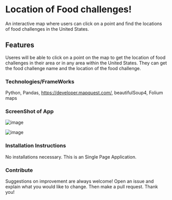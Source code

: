 # Location of Food challenges!

An interactive map where users can click on a point and find the locations of food challenges in the United States.
## Features

Useres will be able to click on a point on the map to get the location of food challenges in their area or in any area within the United States. They can get the food challenge name and the location of the food challenge. 

### Technologies/FrameWorks

Python, Pandas, https://developer.mapquest.com/, beautifulSoup4, Folium maps

### ScreenShot of App

![image](https://user-images.githubusercontent.com/47430018/117081000-f6fe3600-ad0c-11eb-8397-e69d310fc6c0.png)

![image](https://user-images.githubusercontent.com/47430018/117081034-109f7d80-ad0d-11eb-836b-406f9cc329d6.png)

### Installation Instructions

No installations necessary. This is an Single Page Application.

### Contribute

Suggestions on improvement are always welcome! Open an issue and explain what you would like to change. Then make a pull request. Thank you!